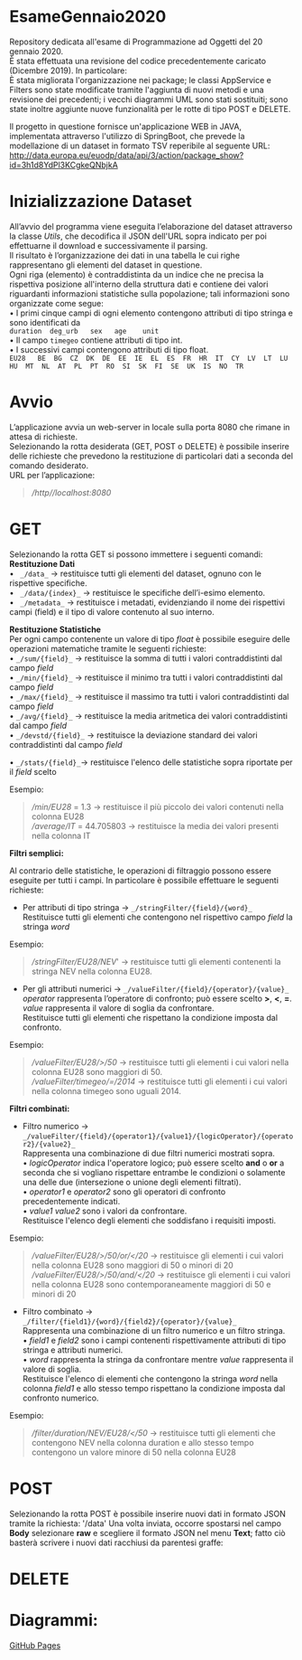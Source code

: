 # EsameGennaio2020    
Repository dedicata all'esame di Programmazione ad Oggetti del 20 gennaio 2020.   
È stata effettuata una revisione del codice precedentemente caricato (Dicembre 2019). In particolare:   
È stata migliorata l'organizzazione nei package; le classi AppService e Filters sono state modificate tramite l'aggiunta di nuovi metodi e una revisione dei precedenti; i vecchi diagrammi UML sono stati sostituiti; sono state inoltre aggiunte nuove funzionalità per le rotte di tipo POST e DELETE.       

Il progetto in questione fornisce un'applicazione WEB in JAVA, implementata attraverso l'utilizzo di SpringBoot, che prevede la modellazione di un dataset in formato TSV reperibile al seguente URL: http://data.europa.eu/euodp/data/api/3/action/package_show?id=3h1d8YdPl3KCgkeQNbjkA

# Inizializzazione Dataset    
All’avvio del programma viene eseguita l’elaborazione del dataset attraverso la classe _Utils_, che decodifica il JSON dell'URL sopra indicato per poi effettuarne il download e successivamente il parsing.    
Il risultato è l’organizzazione dei dati in una tabella le cui righe rappresentano gli elementi del dataset in questione.   
Ogni riga (elemento) è contraddistinta da un indice che ne precisa la rispettiva posizione all'interno della struttura dati e contiene dei valori riguardanti informazioni statistiche sulla popolazione; tali informazioni sono organizzate come segue:    
• I primi cinque campi di ogni elemento contengono attributi di tipo stringa e sono identificati da       
`duration  deg_urb   sex   age    unit`       
• Il campo `timegeo` contiene attributi di tipo int.        
• I successivi campi contengono attributi di tipo float.        
`EU28 	BE 	BG 	CZ 	DK 	DE 	EE 	IE 	EL 	ES 	FR 	HR 	IT 	CY 	LV 	LT 	LU 	HU 	MT 	NL 	AT 	PL 	PT 	RO 	SI 	SK 	FI 	SE 	UK 	IS 	NO 	TR`    

# Avvio   
L’applicazione avvia un web-server in locale sulla porta 8080 che rimane in attesa di richieste.    
Selezionando la rotta desiderata (GET, POST o DELETE) è possibile inserire delle richieste che prevedono la restituzione di particolari dati a seconda del comando desiderato.    
URL per l’applicazione:   
> _/http//localhost:8080_

# GET
Selezionando la rotta GET si possono immettere i seguenti comandi:        
**Restituzione Dati**   
•	` _/data_` -> restituisce tutti gli elementi del dataset, ognuno con le rispettive specifiche.    
•	` _/data/{index}_` -> restituisce le specifiche dell’i-esimo elemento.    
• `	_/metadata_` -> restituisce i metadati, evidenziando il nome dei rispettivi campi (field) e il tipo di valore contenuto al suo interno.       

**Restituzione Statistiche**    
Per ogni campo contenente un valore di tipo _float_ è possibile eseguire delle operazioni matematiche tramite le seguenti richieste:    
•	`_/sum/{field}_` -> restituisce la somma di tutti i valori contraddistinti dal campo _field_    
• `_/min/{field}_` -> restituisce il minimo tra tutti i valori contraddistinti dal campo _field_    
• `_/max/{field}_` -> restituisce il massimo tra tutti i valori contraddistinti dal campo _field_   
• `_/avg/{field}_` -> restituisce la media aritmetica dei valori contraddistinti dal campo _field_    
• `_/devstd/{field}_` -> restituisce la deviazione standard dei valori contraddistinti dal campo _field_        

• `_/stats/{field}_`-> restituisce l'elenco delle statistiche sopra riportate per il _field_ scelto   

Esempio:    
>_/min/EU28_ = 1.3 -> restituisce il più piccolo dei valori contenuti nella colonna EU28    
> _/average/IT_ = 44.705803 -> restituisce la media dei valori presenti nella colonna IT



**Filtri semplici:**    

Al contrario delle statistiche, le operazioni di filtraggio possono essere eseguite per tutti i campi. In particolare è possibile effettuare le seguenti richieste:   
- Per attributi di tipo stringa -> `_/stringFilter/{field}/{word}_`   
Restituisce tutti gli elementi che contengono nel rispettivo campo _field_ la stringa _word_    

Esempio:
> _/stringFilter/EU28/NEV_' -> restituisce tutti gli elementi contenenti la stringa NEV nella colonna EU28.  

- Per gli attributi numerici -> `_/valueFilter/{field}/{operator}/{value}_`   
_operator_ rappresenta l’operatore di confronto; può essere scelto **>**, **<**, **=**.   
_value_ rappresenta il valore di soglia da confrontare.   
Restituisce tutti gli elementi che rispettano la condizione imposta dal confronto.    

Esempio:
> _/valueFilter/EU28/>/50_ -> restituisce tutti gli elementi i cui valori nella colonna EU28 sono maggiori di 50.   
> _/valueFilter/timegeo/=/2014_ -> restituisce tutti gli elementi i cui valori nella colonna timegeo sono uguali 2014.

**Filtri combinati:**   

-	Filtro numerico -> `_/valueFilter/{field}/{operator1}/{value1}/{logicOperator}/{operator2}/{value2}_`    
Rappresenta una combinazione di due filtri numerici mostrati sopra.   
• _logicOperator_ indica l'operatore logico; può essere scelto **and** o **or** a seconda che si vogliano rispettare entrambe le condizioni o solamente una delle due (intersezione o unione degli elementi filtrati).    
• _operator1_ e _operator2_ sono gli operatori di confronto precedentemente indicati.   
• _value1_ _value2_ sono i valori da confrontare.   
Restituisce l'elenco degli elementi che soddisfano i requisiti imposti.   

Esempio:
> _/valueFilter/EU28/>/50/or/</20_ -> restituisce gli elementi i cui valori nella colonna EU28 sono maggiori di 50 o minori di 20   
> _/valueFilter/EU28/>/50/and/</20_ -> restituisce gli elementi i cui valori nella colonna EU28 sono contemporaneamente maggiori di 50 e minori di 20   

-	Filtro combinato -> `_/filter/{field1}/{word}/{field2}/{operator}/{value}_`   
Rappresenta una combinazione di un filtro numerico e un filtro stringa.   
• _field1_ e _field2_ sono i campi contenenti rispettivamente attributi di tipo stringa e attributi numerici.   
• _word_ rappresenta la stringa da confrontare mentre _value_ rappresenta il valore di soglia.    
Restituisce l'elenco di elementi che contengono la stringa _word_ nella colonna _field1_ e allo stesso tempo rispettano la condizione imposta dal confronto numerico.   

Esempio:
> _/filter/duration/NEV/EU28/</50_ -> restituisce tutti gli elementi che contengono NEV nella colonna duration e allo stesso tempo contengono un valore minore di 50 nella colonna EU28

# POST
Selezionando la rotta POST è possibile inserire nuovi dati in formato JSON tramite la richiesta: '/data'
Una volta inviata, occorre spostarsi nel campo **Body** selezionare **raw** e scegliere il formato JSON nel menu **Text**; fatto ciò basterà scrivere i nuovi dati racchiusi da parentesi graffe:

# DELETE

# Diagrammi:
[GitHub Pages](C:/Users/ASUS/Downloads/esameDicembre/Diagramma%20delle%20classi.png)
